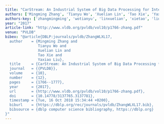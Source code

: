```yaml
---
title: "CarStream: An Industrial System of Big Data Processing for Internet-of-Vehicles"
authors: ['Mingming Zhang', 'Tianyu Wo', 'Xuelian Lin', 'Tao Xie', 'Yaxiao Liu']
authors-key: ['zhangmingming', 'wotianyu', 'linxuelian', 'xietao', 'liuyaxiao']
year: "2017"
article-link: "http://www.vldb.org/pvldb/vol10/p1766-zhang.pdf"
venue: "PVLDB"
bibex: "@article{DBLP:journals/pvldb/ZhangWLXL17,
  author    = {Mingming Zhang and
               Tianyu Wo and
               Xuelian Lin and
               Tao Xie and
               Yaxiao Liu},
  title     = {CarStream: An Industrial System of Big Data Processing for Internet-of-Vehicles},
  journal   = {{PVLDB}},
  volume    = {10},
  number    = {12},
  pages     = {1766--1777},
  year      = {2017},
  url       = {http://www.vldb.org/pvldb/vol10/p1766-zhang.pdf},
  doi       = {10.14778/3137765.3137781},
  timestamp = {Tue, 16 Oct 2018 15:34:44 +0200},
  biburl    = {https://dblp.org/rec/journals/pvldb/ZhangWLXL17.bib},
  bibsource = {dblp computer science bibliography, https://dblp.org}
}"
---
```

